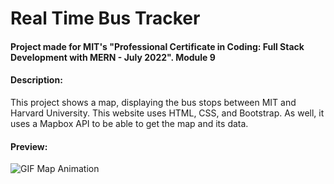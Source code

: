 # Real Time Bus Tracker
#### Project made for MIT's "Professional Certificate in Coding: Full Stack Development with MERN - July 2022". Module 9
#### Description:
<p>This project shows a map, displaying the bus stops between MIT and Harvard University. This website uses HTML, CSS, and Bootstrap. As well, it uses a Mapbox API to be able to get the map and its data.</p>

#### Preview:
<img src="https://i.postimg.cc/XqFS57GC/Map-Animation.gif" alt="GIF Map Animation">


